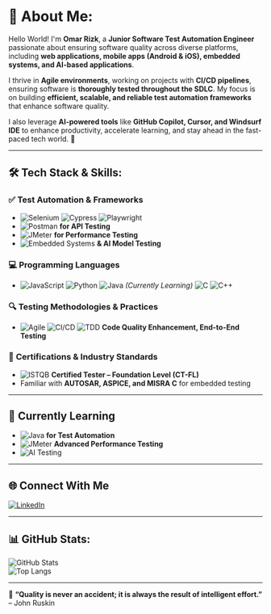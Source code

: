 # 💫 About Me:
Hello World! I'm **Omar Rizk**, a **Junior Software Test Automation Engineer** passionate about ensuring software quality across diverse platforms, including **web applications, mobile apps (Android & iOS), embedded systems, and AI-based applications**.  

I thrive in **Agile environments**, working on projects with **CI/CD pipelines**, ensuring software is **thoroughly tested throughout the SDLC**. My focus is on building **efficient, scalable, and reliable test automation frameworks** that enhance software quality.  

I also leverage **AI-powered tools** like **GitHub Copilot, Cursor, and Windsurf IDE** to enhance productivity, accelerate learning, and stay ahead in the fast-paced tech world. 🚀  

---

## 🛠 Tech Stack & Skills:

### ✅ **Test Automation & Frameworks**
- ![Selenium](https://img.shields.io/badge/Selenium-43B02A?logo=selenium&logoColor=white) 
  ![Cypress](https://img.shields.io/badge/Cypress-17202C?logo=cypress&logoColor=white)
  ![Playwright](https://img.shields.io/badge/Playwright-2D2E2F?logo=playwright&logoColor=white)
- ![Postman](https://img.shields.io/badge/Postman-FF6C37?logo=postman&logoColor=white) **for API Testing**
- ![JMeter](https://img.shields.io/badge/JMeter-D22128?logo=apachejmeter&logoColor=white) **for Performance Testing**
- ![Embedded Systems](https://img.shields.io/badge/Embedded%20Testing-007396?logo=embedded&logoColor=white) **& AI Model Testing**  

### 💻 **Programming Languages**
- ![JavaScript](https://img.shields.io/badge/JavaScript-F7DF1E?logo=javascript&logoColor=black) 
  ![Python](https://img.shields.io/badge/Python-3776AB?logo=python&logoColor=white)
  ![Java](https://img.shields.io/badge/Java-007396?logo=java&logoColor=white) *(Currently Learning)*
  ![C](https://img.shields.io/badge/C-00599C?logo=c&logoColor=white)
  ![C++](https://img.shields.io/badge/C++-00599C?logo=c%2B%2B&logoColor=white)

### 🔍 **Testing Methodologies & Practices**
- ![Agile](https://img.shields.io/badge/Agile-0288D1?logo=agile&logoColor=white) 
  ![CI/CD](https://img.shields.io/badge/CI%2FCD-1E90FF?logo=githubactions&logoColor=white)
  ![TDD](https://img.shields.io/badge/TDD-FF5733?logo=testing-library&logoColor=white)
  **Code Quality Enhancement, End-to-End Testing**

### 🎯 **Certifications & Industry Standards**
- ![ISTQB](https://img.shields.io/badge/ISTQB%20Certified-FF0000?logo=istqb&logoColor=white) **Certified Tester – Foundation Level (CT-FL)**
- Familiar with **AUTOSAR, ASPICE, and MISRA C** for embedded testing  

---

## 📖 Currently Learning  
- ![Java](https://img.shields.io/badge/Java-007396?logo=java&logoColor=white) **for Test Automation**  
- ![JMeter](https://img.shields.io/badge/JMeter-D22128?logo=apachejmeter&logoColor=white) **Advanced Performance Testing**  
- ![AI Testing](https://img.shields.io/badge/AI%20Software%20Testing%20%26%20Benchmarking-FF6F00?logo=ai&logoColor=white)  


---

## 🌐 Connect With Me  
[![LinkedIn](https://img.shields.io/badge/LinkedIn-%230077B5.svg?logo=linkedin&logoColor=white)](https://linkedin.com/in/omar-sherif-rizk)  

---

## 📊 GitHub Stats:  
![GitHub Stats](https://github-readme-stats.vercel.app/api?username=rizk-omarsherif&show_icons=true&theme=dark)  
![Top Langs](https://github-readme-stats.vercel.app/api/top-langs/?username=rizk-omarsherif&theme=dark&layout=compact&cache_seconds=1800)

---

🌟 **“Quality is never an accident; it is always the result of intelligent effort.”** – John Ruskin  
